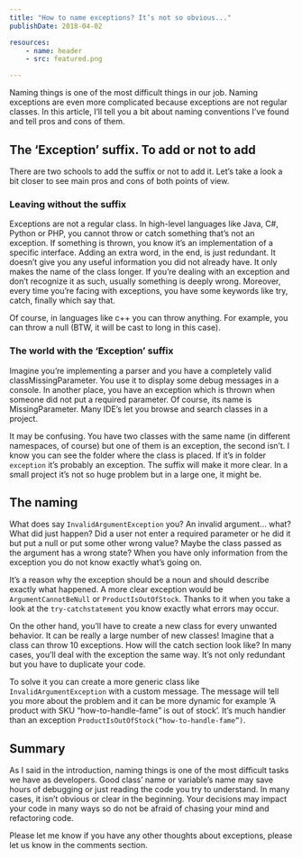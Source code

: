 ```yaml
---
title: "How to name exceptions? It’s not so obvious..."
publishDate: 2018-04-02

resources:
    - name: header
    - src: featured.png

---
```

Naming things is one of the most difficult things in our job. Naming exceptions are even more complicated because exceptions are not regular classes. In this article, I’ll tell you a bit about naming conventions I’ve found and tell pros and cons of them.
## The ‘Exception’ suffix. To add or not to add

There are two schools to add the suffix or not to add it. Let’s take a look a bit closer to see main pros and cons of both points of view.
### Leaving without the suffix

Exceptions are not a regular class. In high-level languages like Java, C#, Python or PHP, you cannot throw or catch something that’s not an exception. If something is thrown, you know it’s an implementation of a specific interface. Adding an extra word, in the end, is just redundant. It doesn’t give you any useful information you did not already have. It only makes the name of the class longer. If you’re dealing with an exception and don’t recognize it as such, usually something is deeply wrong. Moreover, every time you’re facing with exceptions, you have some keywords like try, catch, finally which say that.

Of course, in languages like c++ you can throw anything. For example, you can throw a null (BTW, it will be cast to long in this case).
### The world with the ‘Exception’ suffix

Imagine you’re implementing a parser and you have a completely valid classMissingParameter. You use it to display some debug messages in a console. In another place, you have an exception which is thrown when someone did not put a required parameter. Of course, its name is MissingParameter. Many IDE’s let you browse and search classes in a project.

It may be confusing. You have two classes with the same name (in different namespaces, of course) but one of them is an exception, the second isn’t. I know you can see the folder where the class is placed. If it’s in folder `exception` it’s probably an exception. The suffix will make it more clear. In a small project it’s not so huge problem but in a large one, it might be.
## The naming

What does say `InvalidArgumentException` you? An invalid argument… what? What did just happen? Did a user not enter a required parameter or he did it but put a null or put some other wrong value? Maybe the class passed as the argument has a wrong state? When you have only information from the exception you do not know exactly what’s going on.

It’s a reason why the exception should be a noun and should describe exactly what happened. A more clear exception would be `ArgumentCannotBeNull` or `ProductIsOutOfStock`. Thanks to it when you take a look at the `try-catchstatement` you know exactly what errors may occur.

On the other hand, you’ll have to create a new class for every unwanted behavior. It can be really a large number of new classes! Imagine that a class can throw 10 exceptions. How will the catch section look like? In many cases, you’ll deal with the exception the same way. It’s not only redundant but you have to duplicate your code.

To solve it you can create a more generic class like `InvalidArgumentException` with a custom message. The message will tell you more about the problem and it can be more dynamic for example ‘A product with SKU “how-to-handle-fame” is out of stock’. It’s much handier than an exception `ProductIsOutOfStock(“how-to-handle-fame”)`.
## Summary

As I said in the introduction, naming things is one of the most difficult tasks we have as developers. Good class’ name or variable’s name may save hours of debugging or just reading the code you try to understand. In many cases, it isn’t obvious or clear in the beginning. Your decisions may impact your code in many ways so do not be afraid of chasing your mind and refactoring code.

Please let me know if you have any other thoughts about exceptions, please let us know in the comments section.
